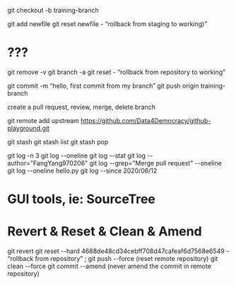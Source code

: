 git checkout -b training-branch

git add newfile
git reset newfile - “rollback from staging to working)”

# ???

git remove -v
git branch -a
git reset <commit> - “rollback from repository to working”

git commit -m “hello, first commit from my branch”
git push origin training-branch

create a pull request, review, merge, delete branch

git remote add upstream https://github.com/Data4Democracy/github-playground.git

git stash
git stash list
git stash pop

git log -n 3
git log --oneline
git log --stat
git log --author="FangYang970206"
git log --grep="Merge pull request" --oneline
git log --oneline hello.py
git log --since 2020/06/12

# GUI tools, ie: SourceTree

# Revert & Reset & Clean & Amend

git revert <commit-id>
git reset --hard 4688de48cd34cebff708d47cafeaf6d7568e6549 - “rollback from
repository” ; git push --force (reset remote repository)
git clean --force
git commit --amend (never amend the commit in remote repository)
